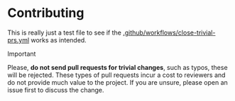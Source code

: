 # Contributing

This is really just a test file to see if the
[.github/workflows/close-trivial-prs.yml](../blobs/main/.github/workflows/close-trival-prs.yml)
works as intended.

<!-- start-tivial-prs -->
> [!IMPORTANT] 
> Please, **do not send pull requests for trivial changes**, such as typos, these will be rejected. These types of pull requests incur a cost to reviewers and do not provide much value to the project. If you are unsure, please open an issue first to discuss the change.
<!-- end-trivial-prs -->
